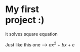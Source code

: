<html>
  <body>
    <h1><b>My first<br>project :)</b></h1>
    <div>
      <div>
        <p>it solves square equation</p>
      </div>
      <div>
        <p>Just like this one --> <i>ax</i><sup>2</sup> + <i>bx</i> + <i>c</i></p>
      </div>
    </div>
  </body>
 </html>

